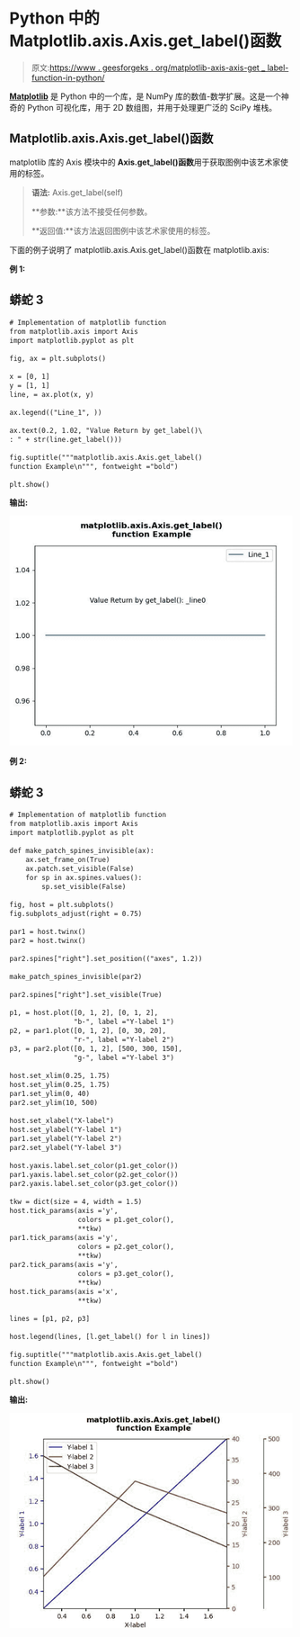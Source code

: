 # Python 中的 Matplotlib.axis.Axis.get_label()函数

> 原文:[https://www . geesforgeks . org/matplotlib-axis-axis-get _ label-function-in-python/](https://www.geeksforgeeks.org/matplotlib-axis-axis-get_label-function-in-python/)

[**Matplotlib**](https://www.geeksforgeeks.org/python-introduction-matplotlib/) 是 Python 中的一个库，是 NumPy 库的数值-数学扩展。这是一个神奇的 Python 可视化库，用于 2D 数组图，并用于处理更广泛的 SciPy 堆栈。

## Matplotlib.axis.Axis.get_label()函数

matplotlib 库的 Axis 模块中的 **Axis.get_label()函数**用于获取图例中该艺术家使用的标签。

> **语法:** Axis.get_label(self)
> 
> **参数:**该方法不接受任何参数。
> 
> **返回值:**该方法返回图例中该艺术家使用的标签。

下面的例子说明了 matplotlib.axis.Axis.get_label()函数在 matplotlib.axis:

**例 1:**

## 蟒蛇 3

```
# Implementation of matplotlib function
from matplotlib.axis import Axis
import matplotlib.pyplot as plt  

fig, ax = plt.subplots()  

x = [0, 1]  
y = [1, 1]  
line, = ax.plot(x, y)  

ax.legend(("Line_1", ))  

ax.text(0.2, 1.02, "Value Return by get_label()\
: " + str(line.get_label()))

fig.suptitle("""matplotlib.axis.Axis.get_label()
function Example\n""", fontweight ="bold")  

plt.show()
```

**输出:**

![](img/b893610ae6e4a396f729b88b7bc8d043.png)

**例 2:**

## 蟒蛇 3

```
# Implementation of matplotlib function
from matplotlib.axis import Axis
import matplotlib.pyplot as plt  

def make_patch_spines_invisible(ax):  
    ax.set_frame_on(True)  
    ax.patch.set_visible(False)  
    for sp in ax.spines.values():  
        sp.set_visible(False)  

fig, host = plt.subplots()  
fig.subplots_adjust(right = 0.75)  

par1 = host.twinx()  
par2 = host.twinx()  

par2.spines["right"].set_position(("axes", 1.2))  

make_patch_spines_invisible(par2)  

par2.spines["right"].set_visible(True)  

p1, = host.plot([0, 1, 2], [0, 1, 2],  
                "b-", label ="Y-label 1")  
p2, = par1.plot([0, 1, 2], [0, 30, 20],  
                "r-", label ="Y-label 2")  
p3, = par2.plot([0, 1, 2], [500, 300, 150],   
                "g-", label ="Y-label 3")  

host.set_xlim(0.25, 1.75)  
host.set_ylim(0.25, 1.75)  
par1.set_ylim(0, 40)  
par2.set_ylim(10, 500)  

host.set_xlabel("X-label")  
host.set_ylabel("Y-label 1")  
par1.set_ylabel("Y-label 2")  
par2.set_ylabel("Y-label 3")  

host.yaxis.label.set_color(p1.get_color())  
par1.yaxis.label.set_color(p2.get_color())  
par2.yaxis.label.set_color(p3.get_color())  

tkw = dict(size = 4, width = 1.5)  
host.tick_params(axis ='y',   
                 colors = p1.get_color(),   
                 **tkw)  
par1.tick_params(axis ='y',   
                 colors = p2.get_color(),  
                 **tkw)  
par2.tick_params(axis ='y',  
                 colors = p3.get_color(),  
                 **tkw)  
host.tick_params(axis ='x',  
                 **tkw)  

lines = [p1, p2, p3]  

host.legend(lines, [l.get_label() for l in lines])

fig.suptitle("""matplotlib.axis.Axis.get_label()
function Example\n""", fontweight ="bold")  

plt.show()
```

**输出:**

![](img/88e12e69412b095e1e84fc3b5c659b55.png)
